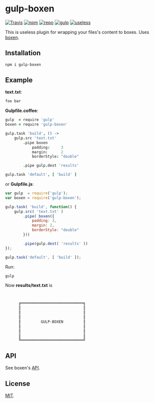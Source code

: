 # gulp-boxen

[![Travis](https://img.shields.io/travis/malyutinegor/gulp-boxen.svg?style=flat-square)](https://github.com/malyutinegor/gulp-boxen) [![npm](https://img.shields.io/npm/v/gulp-boxen.svg?style=flat-square)](https://www.npmjs.com/package/gulp-boxen)  [![repo](https://img.shields.io/badge/repo-on_github-green.svg?style=flat-square)](https://github.com/malyutinegor/gulp-boxen) [![gulp](https://img.shields.io/badge/gulp_plugin-yes-green.svg?style=flat-square)](https://npmjs.com/package/gulp) [![useless](https://img.shields.io/badge/useless-yes-green.svg?style=flat-square)](https://npmjs.com/package/gulp-boxen)

This is useless plugin for wrapping your files's content to boxes. Uses [boxen](https://www.npmjs.com/package/boxen).

## Installation

```bash
npm i gulp-boxen
```

## Example

**text.txt**:
```bash
foo bar
```

**Gulpfile.coffee**:
```coffee
gulp  = require 'gulp'
boxen = require 'gulp-boxen'

gulp.task 'build', () ->
	gulp.src 'text.txt'
		.pipe boxen
			padding:     3
			margin:      2
			borderStyle: "double"

		.pipe gulp.dest 'results'

gulp.task 'default', [ 'build' ]
```

or **Gulpfile.js**:
```js
var gulp  = require('gulp');
var boxen = require('gulp-boxen');

gulp.task( 'build', function() {
	gulp.src( 'text.txt' )
		.pipe( boxen({
    		padding: 3,
    		margin: 2,
    		borderStyle: "double"
  		}))

  		.pipe(gulp.dest( 'results' ))
});

gulp.task('default', [ 'build' ]);
```

Run:
```bash
gulp
```

Now **results/text.txt** is
```bash


      ╔════════════════════════════╗
      ║                            ║
      ║                            ║
      ║                            ║
      ║         GULP-BOXEN         ║
      ║                            ║
      ║                            ║
      ║                            ║
      ╚════════════════════════════╝


```

## API

See boxen's [API](https://www.npmjs.com/package/boxen).

## License

[MIT](https://github.com/malyutinegor/gulp-boxen/blob/master/LICENSE).